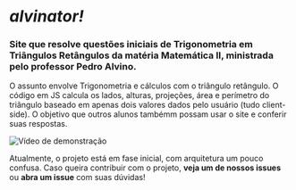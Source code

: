 # *alvinator!*
### Site que resolve questões iniciais de Trigonometria em Triângulos Retângulos da matéria Matemática II, ministrada pelo professor Pedro Alvino.

O assunto envolve Trigonometria e cálculos com o triângulo retângulo. O código em JS calcula os lados, alturas, projeções, área e perímetro do triângulo baseado em apenas dois valores dados pelo usuário (tudo client-side). O objetivo que outros alunos tambémm possam usar o site e conferir suas respostas.

![Vídeo de demonstração](https://github.com/fabiopapaiss/alvinator/blob/master/alvinatorGif.gif)

Atualmente, o projeto está em fase inicial, com arquitetura um pouco confusa. Caso queira contribuir com o projeto, **veja um de nossos issues** ou **abra um issue** com suas dúvidas!
